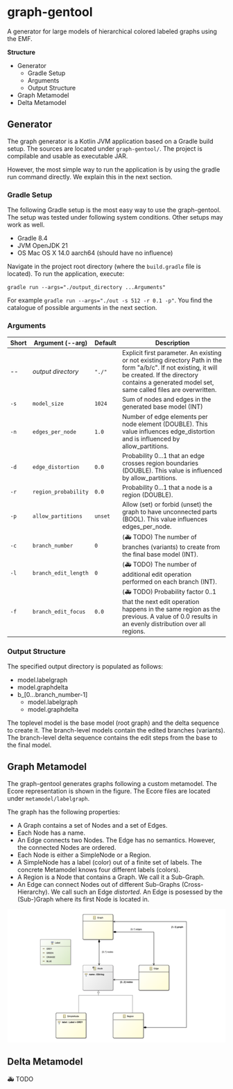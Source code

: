 # graph-gentool

A generator for large models of hierarchical colored labeled graphs using the EMF. 

**Structure**

* Generator
  * Gradle Setup
  * Arguments
  * Output Structure
* Graph Metamodel
* Delta Metamodel 

## Generator

The graph generator is a Kotlin JVM application based on a Gradle build setup.
The sources are located under ``graph-gentool/``. The project is compilable and usable as executable JAR.

However, the most simple way to run the application is by using the gradle run command directly. We explain this in the next section.

### Gradle Setup

The following Gradle setup is the most easy way to use the graph-gentool. The setup was tested under following system conditions. Other setups may work as well.

* Gradle        8.4
* JVM           OpenJDK 21
* OS            Mac OS X 14.0 aarch64 (should have no influence)

Navigate in the project root directory (where the ``build.gradle`` file is located). 
To run the application, execute:

```
gradle run --args="./output_directory ...Arguments" 
```
For example ``gradle run --args="./out -s 512 -r 0.1 -p"``. You find the catalogue of possible arguments in the next section.

### Arguments

Short | Argument (--arg)| Default | Description
--- | --- | --- | ---
-- | *output directory*  | ``"./"`` |                Explicit first parameter. An existing or not existing directory Path in the form "a/b/c". If not existing, it will be created. If the directory contains a generated model set, same called files are overwritten.
``-s``|  ``model_size``     | ``1024`` |      Sum of nodes and edges in the generated base model (INT)
``-n``| ``edges_per_node``  | ``1.0`` |        Number of edge elements per node element (DOUBLE). This value influences edge_distortion and is influenced by allow_partitions.
``-d``| ``edge_distortion``   | ``0.0`` |      Probability 0...1 that an edge crosses region boundaries (DOUBLE). This value is influenced by allow_partitions.
``-r``| ``region_probability`` | ``0.0`` |   Probability 0...1 that a node is a region (DOUBLE).
``-p``| ``allow_partitions``  | ``unset`` |    Allow (set) or forbid (unset) the graph to have unconnected parts (BOOL). This value influences edges_per_node.
``-c``| ``branch_number``    | ``0`` |     (:ambulance: TODO) The number of branches (variants) to create from the final base model (INT).
``-l``| ``branch_edit_length`` | ``0`` |   (:ambulance: TODO) The number of additional edit operation performed on each branch (INT).
``-f``| ``branch_edit_focus``  | ``0.0`` |   (:ambulance: TODO) Probability factor 0..1 that the next edit operation happens in the same region as the previous. A value of 0.0 results in an evenly distribution over all regions.

### Output Structure

The specified output directory is populated as follows:

* model.labelgraph
* model.graphdelta
* b_[0...branch_number-1]
  * model.labelgraph
  * model.graphdelta

The toplevel model is the base model (root graph) and the delta sequence to create it.
The branch-level models contain the edited branches (variants). The branch-level delta sequence contains the edit steps from the base to the final model.

## Graph Metamodel

The graph-gentool generates graphs following a custom metamodel. The Ecore representation is shown in the figure. The Ecore files are located under ``metamodel/labelgraph``.

The graph has the following properties:
* A Graph contains a set of Nodes and a set of Edges.
* Each Node has a name.
* An Edge connects two Nodes. The Edge has no semantics. However, the connected Nodes are ordered. 
* Each Node is either a SimpleNode or a Region.
* A SimpleNode has a label (color) out of a finite set of labels. The concrete Metamodel knows four different labels (colors).
* A Region is a Node that contains a Graph. We call it a Sub-Graph.
* An Edge can connect Nodes out of different Sub-Graphs (Cross-Hierarchy). We call such an Edge *distorted*. An Edge is posessed by the (Sub-)Graph where its first Node is located in.

![](doc/../doc/graph_metamodel_screenshot.png)

## Delta Metamodel

:ambulance: TODO